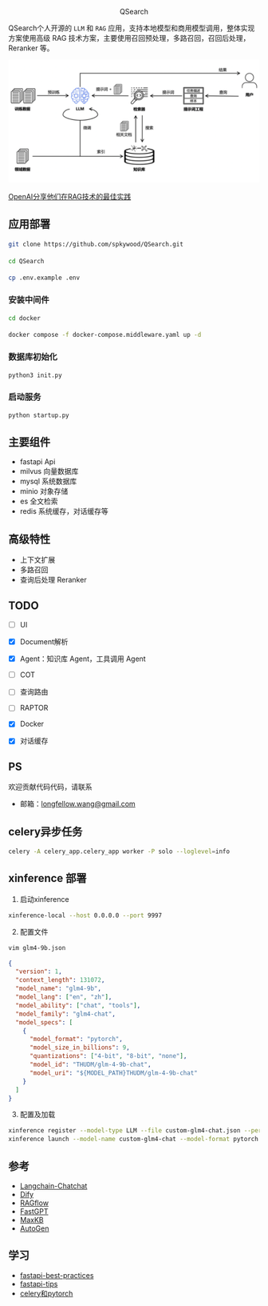 <p align="center">QSearch</p>

QSearch个人开源的 <code>LLM</code> 和 <code>RAG</code> 应用，支持本地模型和商用模型调用，整体实现方案使用高级 RAG 技术方案，主要使用召回预处理，多路召回，召回后处理，Reranker 等。

![广义的RAG问答链路](docs/images/rag_chain.png)

[OpenAI分享他们在RAG技术的最佳实践](https://threadreaderapp.com/thread/1796502273197314545.html?utm_campaign=topunroll)


## 应用部署

```sh
git clone https://github.com/spkywood/QSearch.git

cd QSearch

cp .env.example .env
```

### 安装中间件

```sh
cd docker

docker compose -f docker-compose.middleware.yaml up -d
```

### 数据库初始化

```sh
python3 init.py
```

### 启动服务

```sh
python startup.py
```

## 主要组件

- fastapi   Api
- milvus    向量数据库
- mysql     系统数据库
- minio     对象存储
- es        全文检索
- redis     系统缓存，对话缓存等

## 高级特性

- 上下文扩展
- 多路召回
- 查询后处理 Reranker

## TODO

- [ ] UI
- [x] Document解析
- [x] Agent：知识库 Agent，工具调用 Agent
- [ ] COT 
- [ ] 查询路由
- [ ] RAPTOR
- [x] Docker
- [x] 对话缓存


## PS 

欢迎贡献代码代码，请联系

- 邮箱：longfellow.wang@gmail.com

## celery异步任务

```sh
celery -A celery_app.celery_app worker -P solo --loglevel=info
```

## xinference 部署

1. 启动xinference

```sh
xinference-local --host 0.0.0.0 --port 9997
```

2. 配置文件

```sh
vim glm4-9b.json
```

```json
{
  "version": 1,
  "context_length": 131072,
  "model_name": "glm4-9b",
  "model_lang": ["en", "zh"],
  "model_ability": ["chat", "tools"],
  "model_family": "glm4-chat",
  "model_specs": [
    {
      "model_format": "pytorch",
      "model_size_in_billions": 9,
      "quantizations": ["4-bit", "8-bit", "none"],
      "model_id": "THUDM/glm-4-9b-chat",
      "model_uri": "${MODEL_PATH}THUDM/glm-4-9b-chat"
    }
  ]
}
```

3. 配置及加载

```sh
xinference register --model-type LLM --file custom-glm4-chat.json --persist
xinference launch --model-name custom-glm4-chat --model-format pytorch --model-engine Transformers
```

## 参考

- [Langchain-Chatchat](https://github.com/chatchat-space/Langchain-Chatchat)
- [Dify](https://github.com/langgenius/dify)
- [RAGflow](https://github.com/infiniflow/ragflow)
- [FastGPT](https://github.com/labring/FastGPT)
- [MaxKB](https://github.com/1Panel-dev/MaxKB)
- [AutoGen](https://microsoft.github.io/autogen)

## 学习

- [fastapi-best-practices](https://github.com/zhanymkanov/fastapi-best-practices)
- [fastapi-tips](https://github.com/Kludex/fastapi-tips)
- [celery和pytorch](https://stackoverflow.com/questions/63645357/using-pytorch-with-celery)